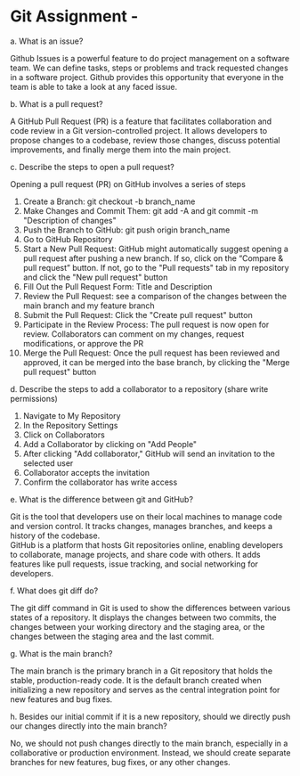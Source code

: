 # Git Assignment - <Parisaghotbi>

a. What is an issue?

Github Issues is a powerful feature to do project management on a software team. We can define tasks, steps or problems and track requested changes in a software project. Github provides this opportunity that everyone in the team is able to take a look at any faced issue.

b. What is a pull request?

A GitHub Pull Request (PR) is a feature that facilitates collaboration and code review in a Git version-controlled project. It allows developers to propose changes to a codebase, review those changes, discuss potential improvements, and finally merge them into the main project.

c. Describe the steps to open a pull request?

Opening a pull request (PR) on GitHub involves a series of steps  
1. Create a Branch: git checkout -b branch_name  
2. Make Changes and Commit Them: git add -A and git commit -m "Description of changes"  
3. Push the Branch to GitHub: git push origin branch_name  
4. Go to GitHub Repository  
5. Start a New Pull Request: GitHub might automatically suggest opening a pull request after pushing a new branch. If so, click on the “Compare & pull request” button.
If not, go to the "Pull requests" tab in my repository and click the "New pull request" button  
6. Fill Out the Pull Request Form: Title and Description  
7. Review the Pull Request: see a comparison of the changes between the main branch and my feature branch  
8. Submit the Pull Request: Click the "Create pull request" button  
9. Participate in the Review Process: The pull request is now open for review. Collaborators can comment on my changes, request modifications, or approve the PR  
10. Merge the Pull Request: Once the pull request has been reviewed and approved, it can be merged into the base branch, by clicking the "Merge pull request" button

d. Describe the steps to add a collaborator to a repository (share write permissions)  
1. Navigate to My Repository  
2. In the Repository Settings  
3. Click on Collaborators  
4. Add a Collaborator by clicking on "Add People"
5. After clicking "Add collaborator," GitHub will send an invitation to the selected user  
6. Collaborator accepts the invitation  
7. Confirm the collaborator has write access  

e. What is the difference between git and GitHub?

Git is the tool that developers use on their local machines to manage code and version control. It tracks changes, manages branches, and keeps a history of the codebase.  
GitHub is a platform that hosts Git repositories online, enabling developers to collaborate, manage projects, and share code with others. It adds features like pull requests, issue tracking, and social networking for developers.

f. What does git diff do?

The git diff command in Git is used to show the differences between various states of a repository. It displays the changes between two commits, the changes between your working directory and the staging area, or the changes between the staging area and the last commit.   

g. What is the main branch?

The main branch is the primary branch in a Git repository that holds the stable, production-ready code. It is the default branch created when initializing a new repository and serves as the central integration point for new features and bug fixes. 


h. Besides our initial commit if it is a new repository, should we directly push our changes directly into the main branch?

No, we should not push changes directly to the main branch, especially in a collaborative or production environment. Instead, we should create separate branches for new features, bug fixes, or any other changes. 